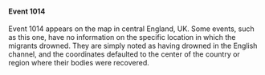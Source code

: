 #### Event 1014

Event 1014 appears on the map in central England, UK. Some events, such as this one, have no information on the specific location in which the migrants drowned. They are simply noted as having drowned in the English channel, and the coordinates defaulted to the center of the country or region where their bodies were recovered.